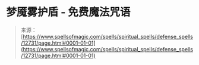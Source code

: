 <!--yml

category: 未分类

date: 2024-06-12 18:50:37

-->

# 梦魇雾护盾 - 免费魔法咒语

> 来源：[https://www.spellsofmagic.com/spells/spiritual_spells/defense_spells/12731/page.html#0001-01-01](https://www.spellsofmagic.com/spells/spiritual_spells/defense_spells/12731/page.html#0001-01-01)
